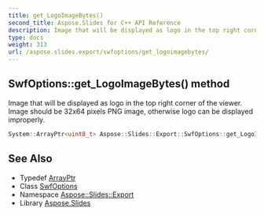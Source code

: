 ```yaml
---
title: get_LogoImageBytes()
second_title: Aspose.Slides for C++ API Reference
description: Image that will be displayed as logo in the top right corner of the viewer. Image should be 32x64 pixels PNG image, otherwise logo can be displayed improperly.
type: docs
weight: 313
url: /aspose.slides.export/swfoptions/get_logoimagebytes/
---
```

## SwfOptions::get_LogoImageBytes() method


Image that will be displayed as logo in the top right corner of the viewer. Image should be 32x64 pixels PNG image, otherwise logo can be displayed improperly.

```cpp
System::ArrayPtr<uint8_t> Aspose::Slides::Export::SwfOptions::get_LogoImageBytes() override
```

## See Also

* Typedef [ArrayPtr](../../../system/arrayptr/)
* Class [SwfOptions](../)
* Namespace [Aspose::Slides::Export](../../)
* Library [Aspose.Slides](../../../)
